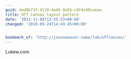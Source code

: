 ```yaml
---
guid: 4ed8b73f-9119-4a45-9a55-cdf4c49caeaa
title: Off Canvas layout pattern
date: '2013-11-04T13:55:53+00:00'
changed: '2019-09-24T14:43:45+00:00'


bookmark_of: 'http://jasonweaver.name/lab/offcanvas/'
---
```



Lukew.com
